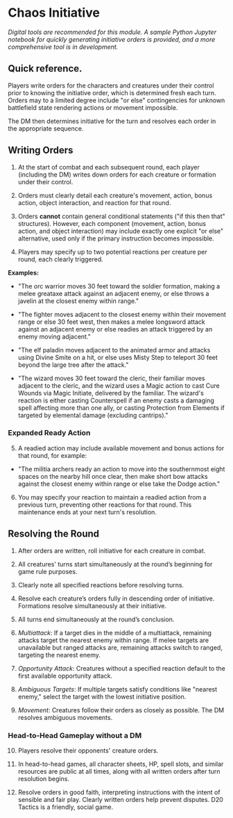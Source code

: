 # Chaos Initiative

*Digital tools are recommended for this module. A sample Python Jupyter notebook for quickly generating initiative orders is provided, and a more comprehensive tool is in development.*

## Quick reference.

Players write orders for the characters and creatures under their control prior to knowing the initiative order, which is determined fresh each turn. Orders may to a limited degree include "or else" contingencies for unknown battlefield state rendering actions or movement impossible.

The DM then determines initiative for the turn and resolves each order in the appropriate sequence.

## Writing Orders

1. At the start of combat and each subsequent round, each player (including the DM) writes down orders for each creature or formation under their control.

2. Orders must clearly detail each creature's movement, action, bonus action, object interaction, and reaction for that round.

3. Orders **cannot** contain general conditional statements ("if this then that" structures). However, each component (movement, action, bonus action, and object interaction) may include exactly one explicit "or else" alternative, used only if the primary instruction becomes impossible.

4. Players may specify up to two potential reactions per creature per round, each clearly triggered.

**Examples:**

- "The orc warrior moves 30 feet toward the soldier formation, making a melee greataxe attack against an adjacent enemy, or else throws a javelin at the closest enemy within range."

- "The fighter moves adjacent to the closest enemy within their movement range or else 30 feet west, then makes a melee longsword attack against an adjacent enemy or else readies an attack triggered by an enemy moving adjacent."

- "The elf paladin moves adjacent to the animated armor and attacks using Divine Smite on a hit, or else uses Misty Step to teleport 30 feet beyond the large tree after the attack."

- "The wizard moves 30 feet toward the cleric, their familiar moves adjacent to the cleric, and the wizard uses a Magic action to cast Cure Wounds via Magic Initiate, delivered by the familiar. The wizard's reaction is either casting Counterspell if an enemy casts a damaging spell affecting more than one ally, or casting Protection from Elements if targeted by elemental damage (excluding cantrips)."

### Expanded Ready Action

5. A readied action may include available movement and bonus actions for that round, for example:

- "The militia archers ready an action to move into the southernmost eight spaces on the nearby hill once clear, then make short bow attacks against the closest enemy within range or else take the Dodge action."

6. You may specify your reaction to maintain a readied action from a previous turn, preventing other reactions for that round. This maintenance ends at your next turn's resolution.

## Resolving the Round

1. After orders are written, roll initiative for each creature in combat.

2. All creatures' turns start simultaneously at the round’s beginning for game rule purposes.

3. Clearly note all specified reactions before resolving turns.

4. Resolve each creature’s orders fully in descending order of initiative. Formations resolve simultaneously at their initiative.

5. All turns end simultaneously at the round’s conclusion.

6. *Multiattack*: If a target dies in the middle of a multiattack, remaining attacks target the nearest enemy within range. If melee targets are unavailable but ranged attacks are, remaining attacks switch to ranged, targeting the nearest enemy.

7. *Opportunity Attack*: Creatures without a specified reaction default to the first available opportunity attack.

8. *Ambiguous Targets*: If multiple targets satisfy conditions like "nearest enemy," select the target with the lowest initiative position.

9. *Movement*: Creatures follow their orders as closely as possible. The DM resolves ambiguous movements.

### Head-to-Head Gameplay without a DM

10. Players resolve their opponents' creature orders.

11. In head-to-head games, all character sheets, HP, spell slots, and similar resources are public at all times, along with all written orders after turn resolution begins.

12. Resolve orders in good faith, interpreting instructions with the intent of sensible and fair play. Clearly written orders help prevent disputes. D20 Tactics is a friendly, social game.


